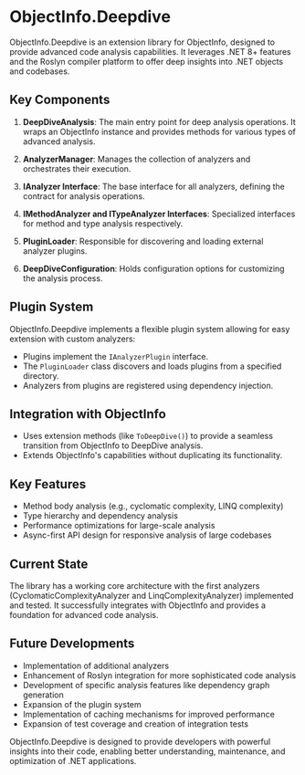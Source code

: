 # ObjectInfo.Deepdive

ObjectInfo.Deepdive is an extension library for ObjectInfo, designed to provide advanced code analysis capabilities. It leverages .NET 8+ features and the Roslyn compiler platform to offer deep insights into .NET objects and codebases.

## Key Components

1. **DeepDiveAnalysis**: The main entry point for deep analysis operations. It wraps an ObjectInfo instance and provides methods for various types of advanced analysis.

2. **AnalyzerManager**: Manages the collection of analyzers and orchestrates their execution.

3. **IAnalyzer Interface**: The base interface for all analyzers, defining the contract for analysis operations.

4. **IMethodAnalyzer and ITypeAnalyzer Interfaces**: Specialized interfaces for method and type analysis respectively.

5. **PluginLoader**: Responsible for discovering and loading external analyzer plugins.

6. **DeepDiveConfiguration**: Holds configuration options for customizing the analysis process.

## Plugin System

ObjectInfo.Deepdive implements a flexible plugin system allowing for easy extension with custom analyzers:

- Plugins implement the `IAnalyzerPlugin` interface.
- The `PluginLoader` class discovers and loads plugins from a specified directory.
- Analyzers from plugins are registered using dependency injection.

## Integration with ObjectInfo

- Uses extension methods (like `ToDeepDive()`) to provide a seamless transition from ObjectInfo to DeepDive analysis.
- Extends ObjectInfo's capabilities without duplicating its functionality.

## Key Features

- Method body analysis (e.g., cyclomatic complexity, LINQ complexity)
- Type hierarchy and dependency analysis
- Performance optimizations for large-scale analysis
- Async-first API design for responsive analysis of large codebases

## Current State

The library has a working core architecture with the first analyzers (CyclomaticComplexityAnalyzer and LinqComplexityAnalyzer) implemented and tested. It successfully integrates with ObjectInfo and provides a foundation for advanced code analysis.

## Future Developments

- Implementation of additional analyzers
- Enhancement of Roslyn integration for more sophisticated code analysis
- Development of specific analysis features like dependency graph generation
- Expansion of the plugin system
- Implementation of caching mechanisms for improved performance
- Expansion of test coverage and creation of integration tests

ObjectInfo.Deepdive is designed to provide developers with powerful insights into their code, enabling better understanding, maintenance, and optimization of .NET applications.
